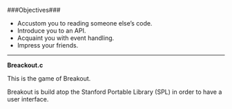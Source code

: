 ###Objectives###
+ Accustom you to reading someone else’s code.
+ Introduce you to an API.
+ Acquaint you with event handling.
+ Impress your friends.

***
**Breackout.c**

This is the game of Breakout.

Breakout is build atop the Stanford Portable Library (SPL) in order to have a user interface.
